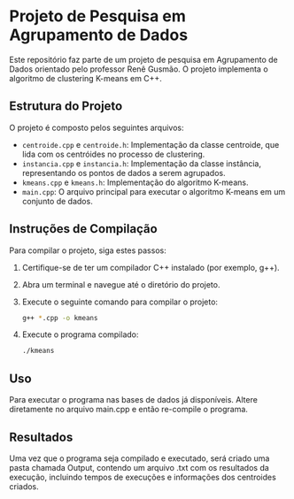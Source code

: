 # Projeto de Pesquisa em Agrupamento de Dados

Este repositório faz parte de um projeto de pesquisa em Agrupamento de Dados orientado pelo professor Renê Gusmão. O projeto implementa o algoritmo de clustering K-means em C++.

## Estrutura do Projeto

O projeto é composto pelos seguintes arquivos:

- `centroide.cpp` e `centroide.h`: Implementação da classe centroide, que lida com os centróides no processo de clustering.
- `instancia.cpp` e `instancia.h`: Implementação da classe instância, representando os pontos de dados a serem agrupados.
- `kmeans.cpp` e `kmeans.h`: Implementação do algoritmo K-means.
- `main.cpp`: O arquivo principal para executar o algoritmo K-means em um conjunto de dados.

## Instruções de Compilação

Para compilar o projeto, siga estes passos:

1. Certifique-se de ter um compilador C++ instalado (por exemplo, g++).
2. Abra um terminal e navegue até o diretório do projeto.
3. Execute o seguinte comando para compilar o projeto:

   ```sh
   g++ *.cpp -o kmeans

4. Execute o programa compilado:
   ```sh
   ./kmeans

## Uso

Para executar o programa nas bases de dados já disponíveis. Altere diretamente no arquivo main.cpp e então re-compile o programa.

## Resultados

Uma vez que o programa seja compilado e executado, será criado uma pasta chamada Output, contendo um arquivo .txt com os resultados da execução, incluindo tempos de execuções e informações dos centroides criados.
